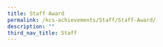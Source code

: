 ```yaml
---
title: Staff Award
permalink: /kcs-achievements/Staff/Staff-Award/
description: ""
third_nav_title: Staff
---
```

